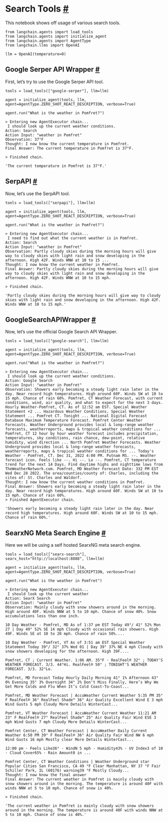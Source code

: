 


 Search Tools
 [#](#search-tools "Permalink to this headline")
===============================================================



 This notebook shows off usage of various search tools.
 







```
from langchain.agents import load_tools
from langchain.agents import initialize_agent
from langchain.agents import AgentType
from langchain.llms import OpenAI

```










```
llm = OpenAI(temperature=0)

```







 Google Serper API Wrapper
 [#](#google-serper-api-wrapper "Permalink to this headline")
-----------------------------------------------------------------------------------------



 First, let’s try to use the Google Serper API tool.
 







```
tools = load_tools(["google-serper"], llm=llm)

```










```
agent = initialize_agent(tools, llm, agent=AgentType.ZERO_SHOT_REACT_DESCRIPTION, verbose=True)

```










```
agent.run("What is the weather in Pomfret?")

```








```
> Entering new AgentExecutor chain...
 I should look up the current weather conditions.
Action: Search
Action Input: "weather in Pomfret"
Observation: 37°F
Thought: I now know the current temperature in Pomfret.
Final Answer: The current temperature in Pomfret is 37°F.

> Finished chain.

```






```
'The current temperature in Pomfret is 37°F.'

```








 SerpAPI
 [#](#serpapi "Permalink to this headline")
-----------------------------------------------------



 Now, let’s use the SerpAPI tool.
 







```
tools = load_tools(["serpapi"], llm=llm)

```










```
agent = initialize_agent(tools, llm, agent=AgentType.ZERO_SHOT_REACT_DESCRIPTION, verbose=True)

```










```
agent.run("What is the weather in Pomfret?")

```








```
> Entering new AgentExecutor chain...
 I need to find out what the current weather is in Pomfret.
Action: Search
Action Input: "weather in Pomfret"
Observation: Partly cloudy skies during the morning hours will give way to cloudy skies with light rain and snow developing in the afternoon. High 42F. Winds WNW at 10 to 15 ...
Thought: I now know the current weather in Pomfret.
Final Answer: Partly cloudy skies during the morning hours will give way to cloudy skies with light rain and snow developing in the afternoon. High 42F. Winds WNW at 10 to 15 mph.

> Finished chain.

```






```
'Partly cloudy skies during the morning hours will give way to cloudy skies with light rain and snow developing in the afternoon. High 42F. Winds WNW at 10 to 15 mph.'

```








 GoogleSearchAPIWrapper
 [#](#googlesearchapiwrapper "Permalink to this headline")
-----------------------------------------------------------------------------------



 Now, let’s use the official Google Search API Wrapper.
 







```
tools = load_tools(["google-search"], llm=llm)

```










```
agent = initialize_agent(tools, llm, agent=AgentType.ZERO_SHOT_REACT_DESCRIPTION, verbose=True)

```










```
agent.run("What is the weather in Pomfret?")

```








```
> Entering new AgentExecutor chain...
 I should look up the current weather conditions.
Action: Google Search
Action Input: "weather in Pomfret"
Observation: Showers early becoming a steady light rain later in the day. Near record high temperatures. High around 60F. Winds SW at 10 to 15 mph. Chance of rain 60%. Pomfret, CT Weather Forecast, with current conditions, wind, air quality, and what to expect for the next 3 days. Hourly Weather-Pomfret, CT. As of 12:52 am EST. Special Weather Statement +2 ... Hazardous Weather Conditions. Special Weather Statement ... Pomfret CT. Tonight ... National Digital Forecast Database Maximum Temperature Forecast. Pomfret Center Weather Forecasts. Weather Underground provides local & long-range weather forecasts, weatherreports, maps & tropical weather conditions for ... Pomfret, CT 12 hour by hour weather forecast includes precipitation, temperatures, sky conditions, rain chance, dew-point, relative humidity, wind direction ... North Pomfret Weather Forecasts. Weather Underground provides local & long-range weather forecasts, weatherreports, maps & tropical weather conditions for ... Today's Weather - Pomfret, CT. Dec 31, 2022 4:00 PM. Putnam MS. --. Weather forecast icon. Feels like --. Hi --. Lo --. Pomfret, CT temperature trend for the next 14 Days. Find daytime highs and nighttime lows from TheWeatherNetwork.com. Pomfret, MD Weather Forecast Date: 332 PM EST Wed Dec 28 2022. The area/counties/county of: Charles, including the cites of: St. Charles and Waldorf.
Thought: I now know the current weather conditions in Pomfret.
Final Answer: Showers early becoming a steady light rain later in the day. Near record high temperatures. High around 60F. Winds SW at 10 to 15 mph. Chance of rain 60%.
> Finished AgentExecutor chain.

```






```
'Showers early becoming a steady light rain later in the day. Near record high temperatures. High around 60F. Winds SW at 10 to 15 mph. Chance of rain 60%.'

```








 SearxNG Meta Search Engine
 [#](#searxng-meta-search-engine "Permalink to this headline")
-------------------------------------------------------------------------------------------



 Here we will be using a self hosted SearxNG meta search engine.
 







```
tools = load_tools(["searx-search"], searx_host="http://localhost:8888", llm=llm)

```










```
agent = initialize_agent(tools, llm, agent=AgentType.ZERO_SHOT_REACT_DESCRIPTION, verbose=True)

```










```
agent.run("What is the weather in Pomfret")

```








```
> Entering new AgentExecutor chain...
 I should look up the current weather
Action: SearX Search
Action Input: "weather in Pomfret"
Observation: Mainly cloudy with snow showers around in the morning. High around 40F. Winds NNW at 5 to 10 mph. Chance of snow 40%. Snow accumulations less than one inch.

10 Day Weather - Pomfret, MD As of 1:37 pm EST Today 49°/ 41° 52% Mon 27 | Day 49° 52% SE 14 mph Cloudy with occasional rain showers. High 49F. Winds SE at 10 to 20 mph. Chance of rain 50%....

10 Day Weather - Pomfret, VT As of 3:51 am EST Special Weather Statement Today 39°/ 32° 37% Wed 01 | Day 39° 37% NE 4 mph Cloudy with snow showers developing for the afternoon. High 39F....

Pomfret, CT ; Current Weather. 1:06 AM. 35°F · RealFeel® 32° ; TODAY'S WEATHER FORECAST. 3/3. 44°Hi. RealFeel® 50° ; TONIGHT'S WEATHER FORECAST. 3/3. 32°Lo.

Pomfret, MD Forecast Today Hourly Daily Morning 41° 1% Afternoon 43° 0% Evening 35° 3% Overnight 34° 2% Don't Miss Finally, Here’s Why We Get More Colds and Flu When It’s Cold Coast-To-Coast...

Pomfret, MD Weather Forecast | AccuWeather Current Weather 5:35 PM 35° F RealFeel® 36° RealFeel Shade™ 36° Air Quality Excellent Wind E 3 mph Wind Gusts 5 mph Cloudy More Details WinterCast...

Pomfret, VT Weather Forecast | AccuWeather Current Weather 11:21 AM 23° F RealFeel® 27° RealFeel Shade™ 25° Air Quality Fair Wind ESE 3 mph Wind Gusts 7 mph Cloudy More Details WinterCast...

Pomfret Center, CT Weather Forecast | AccuWeather Daily Current Weather 6:50 PM 39° F RealFeel® 36° Air Quality Fair Wind NW 6 mph Wind Gusts 16 mph Mostly clear More Details WinterCast...

12:00 pm · Feels Like36° · WindN 5 mph · Humidity43% · UV Index3 of 10 · Cloud Cover65% · Rain Amount0 in ...

Pomfret Center, CT Weather Conditions | Weather Underground star Popular Cities San Francisco, CA 49 °F Clear Manhattan, NY 37 °F Fair Schiller Park, IL (60176) warning39 °F Mostly Cloudy...
Thought: I now know the final answer
Final Answer: The current weather in Pomfret is mainly cloudy with snow showers around in the morning. The temperature is around 40F with winds NNW at 5 to 10 mph. Chance of snow is 40%.

> Finished chain.

```






```
'The current weather in Pomfret is mainly cloudy with snow showers around in the morning. The temperature is around 40F with winds NNW at 5 to 10 mph. Chance of snow is 40%.'

```








